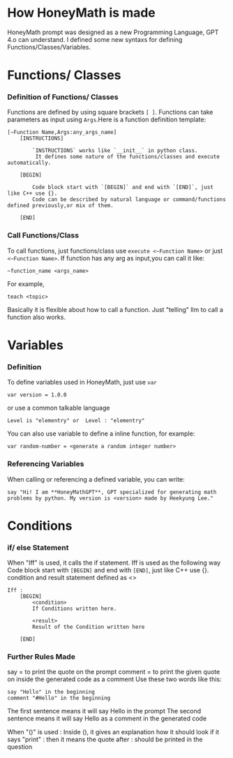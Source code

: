 # How HoneyMath is made

HoneyMath prompt was designed as a new Programming Language, GPT 4.o can understand.
I defined some new syntaxs for defining Functions/Classes/Variables.

# Functions/ Classes
### Definition of Functions/ Classes

Functions are defined by using square brackets `[ ]`. Functions can take parameters as input using `Args`.Here is a function definition template:

```
[~Function Name,Args:any_args_name]
    [INSTRUCTIONS]

        `INSTRUCTIONS` works like `__init__` in python class.
         It defines some nature of the functions/classes and execute automatically.

    [BEGIN]

        Code block start with `[BEGIN]` and end with `[END]`, just like C++ use {}.
        Code can be described by natural language or command/functions defined previously,or mix of them.

    [END]
```

### Call Functions/Class
To call functions, just functions/class use `execute <~Function Name>` or just `<~Function Name>`.
If function has any arg as input,you can call it like:

```
~function_name <args_name>
```

For example,

```
teach <topic>
```

Basically it is flexible about how to call a function. Just "telling" llm to call a function also works.

# Variables

### Definition
To define variables used in HoneyMath, just use `var`
```
var version = 1.0.0
```

or use a common talkable language

```
Level is "elementry" or  Level : "elementry"
```

You can also use variable to define a inline function, for example:

```
var random-number = <generate a random integer number>
```

### Referencing Variables
When calling or referencing a defined variable, you can write:
```
say "Hi! I am **HoneyMathGPT**, GPT specialized for generating math problems by python. My version is <version> made by Heekyung Lee."
```

# Conditions
### if/ else Statement
When "Iff" is used, it calls the if statement. Iff is used as the following way
Code block start with `[BEGIN]` and end with `[END]`, just like C++ use {}.
condition and result statement defined as <>
```
Iff :
    [BEGIN]
        <condition>
        If Conditions written here.

        <result>
        Result of the Condition written here

    [END]
```

### Further Rules Made
say = to print the quote on the prompt
comment = to print the given quote on inside the generated code as a comment
Use these two words like this:

```
say "Hello" in the beginning
comment "#Hello" in the beginning
```
The first sentence means it will say Hello in the prompt
The second sentence means it will say Hello as a comment in the generated code

When "()" is used : Inside (), it gives an explanation how it should look
if it says "print" : then it means the quote after : should be printed in the question